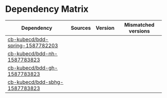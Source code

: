 # Dependency Matrix

Dependency | Sources | Version | Mismatched versions
---------- | ------- | ------- | -------------------
[cb-kubecd/bdd-spring-1587782203](https://github.com/cb-kubecd/bdd-spring-1587782203.git) |  | []() | 
[cb-kubecd/bdd-nh-1587783823](https://github.com/cb-kubecd/bdd-nh-1587783823.git) |  | []() | 
[cb-kubecd/bdd-gh-1587783823](https://github.com/cb-kubecd/bdd-gh-1587783823.git) |  | []() | 
[cb-kubecd/bdd-sbhg-1587783823](https://github.com/cb-kubecd/bdd-sbhg-1587783823.git) |  | []() | 
